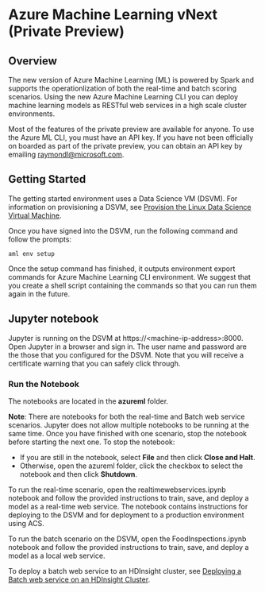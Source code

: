 # Azure Machine Learning vNext (Private Preview)

## Overview

The new version of Azure Machine Learning (ML) is powered by Spark and supports the operationlization of both the real-time and batch scoring scenarios. Using the new Azure Machine Learning CLI you can deploy machine learning models as RESTful web services in a high scale cluster environments.

Most of the features of the private preview are available for anyone. To use the Azure ML CLI, you must have an API key. If you have not been officially on boarded as part of the private preview, you can obtain an API key by emailing raymondl@microsoft.com. 

## Getting Started

The getting started environment uses a Data Science VM (DSVM). For information on provisioning a DSVM, see [Provision the Linux Data Science Virtual Machine](https://docs.microsoft.com/en-us/azure/machine-learning/machine-learning-data-science-linux-dsvm-intro).

Once you have signed into the DSVM, run the following command and follow the prompts:

	aml env setup

Once the setup command has finished, it outputs environment export commands for Azure Machine Learning CLI environment. We suggest that you create a shell script containing the commands so that you can run them again in the future.

## Jupyter notebook

Jupyter is running on the DSVM at https://&lt;machine-ip-address&gt;:8000. Open Jupyter in a browser and sign in. The user name and password are the those that you configured for the DSVM. Note that you will receive a certificate warning that you can safely click through. 

### Run the Notebook 

The notebooks are located in the **azureml** folder. 

**Note**: There are notebooks for both the real-time and Batch web service scenarios. Jupyter does not allow multiple notebooks to be running at the same time. Once you have finished with one scenario, stop the notebook before starting the next one. To stop the notebook:

* If you are still in the notebook, select **File** and then click **Close and Halt**.
* Otherwise, open the azureml folder, click the checkbox to select the notebook and then click **Shutdown**.

To run the real-time scenario, open the realtimewebservices.ipynb notebook and follow the provided instructions to train, save, and deploy a model as a real-time web service.  The notebook contains instructions for deploying to the DSVM and for deployment to a production environment using ACS.

To run the batch scenario on the DSVM, open the FoodInspections.ipynb notebook and follow the provided instructions to train, save, and deploy a model as a local web service. 

To deploy a batch web service to an HDInsight cluster, see [Deploying a Batch web service on an HDInsight Cluster](batch-hdinsight.md).


